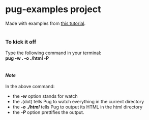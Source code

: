 # pug-examples project
Made with examples from [this tutorial](https://www.sitepoint.com/a-beginners-guide-to-pug/#:~:text=Pug%20is%20a%20template%20engine,from%20a%20database%20or%20API.).
<br/><br/>
### To kick it off
Type the following command in your terminal:\
**pug -w . -o ./html -P**
<br/><br/>

#### *Note*
In the above command:

- the ***-w*** option stands for watch
- the ***.***(dot) tells Pug to watch everything in the current directory
- the ***-o ./html*** tells Pug to output its HTML in the html directory
- the ***-P*** option prettifies the output.